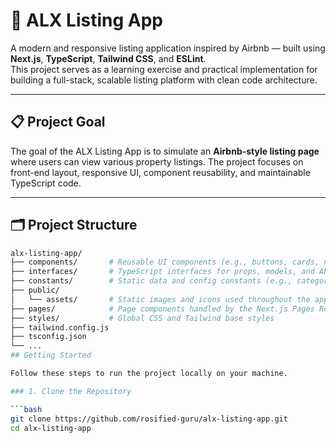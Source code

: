 # 🏡 ALX Listing App

A modern and responsive listing application inspired by Airbnb — built using **Next.js**, **TypeScript**, **Tailwind CSS**, and **ESLint**.  
This project serves as a learning exercise and practical implementation for building a full-stack, scalable listing platform with clean code architecture.

---

## 📋 Project Goal

The goal of the ALX Listing App is to simulate an **Airbnb-style listing page** where users can view various property listings. The project focuses on front-end layout, responsive UI, component reusability, and maintainable TypeScript code.

---

## 🗂️ Project Structure

```bash
alx-listing-app/
├── components/       # Reusable UI components (e.g., buttons, cards, navbar)
├── interfaces/       # TypeScript interfaces for props, models, and API types
├── constants/        # Static data and config constants (e.g., categories, API routes)
├── public/
│   └── assets/       # Static images and icons used throughout the app
├── pages/            # Page components handled by the Next.js Pages Router
├── styles/           # Global CSS and Tailwind base styles
├── tailwind.config.js
├── tsconfig.json
└── ...
## Getting Started

Follow these steps to run the project locally on your machine.

### 1. Clone the Repository

```bash
git clone https://github.com/rosified-guru/alx-listing-app.git
cd alx-listing-app
